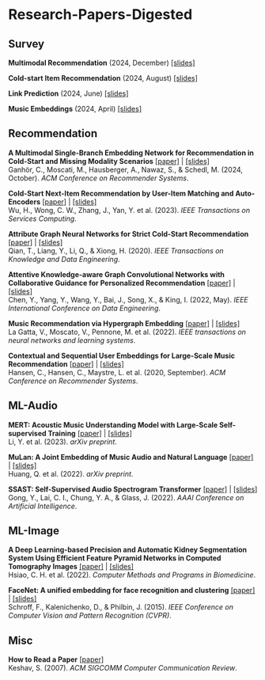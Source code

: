 # Research-Papers-Digested

## Survey

**Multimodal Recommendation** (2024, December) [[slides]](https://docs.google.com/presentation/d/17XvsDIhqdO8tEFqEJKicrwNF3xNL5-Ahd6cZEwxeqvE/edit?usp=drive_link)

**Cold-start Item Recommendation** (2024, August) [[slides]](https://docs.google.com/presentation/d/1I2vJVfNDZe9IiCpCtbtYcjtgaTdX6D2n9wPCYlPsAZI/edit?usp=sharing)

**Link Prediction** (2024, June) [[slides]](https://docs.google.com/presentation/d/1w36LrgNQAwyjFg3jdIsgFfueJIzUqZyxP-Brec1bLck/edit?usp=sharing)

**Music Embeddings** (2024, April) [[slides]](https://docs.google.com/presentation/d/1F6w79XO9mifr_iJklyuoWchiAoOYl-rjZ-f4-nnk-QU/edit?usp=sharing)

## Recommendation

**A Multimodal Single-Branch Embedding Network for Recommendation in Cold-Start and Missing Modality Scenarios** [[paper]](https://dl.acm.org/doi/pdf/10.1145/3640457.3688138) | [[slides]](https://docs.google.com/presentation/d/1EwEyxUzAZjc_JnCpIlr6ym3ummP4XknI1tJNmfLmDs4/edit?usp=drive_link)</br>
Ganhör, C., Moscati, M., Hausberger, A., Nawaz, S., & Schedl, M. (2024, October). *ACM Conference on Recommender Systems*.

**Cold-Start Next-Item Recommendation by User-Item Matching and Auto-Encoders** [[paper]](https://ieeexplore.ieee.org/stamp/stamp.jsp?tp=&arnumber=10018469) | [[slides]](https://docs.google.com/presentation/d/1k1muIvzHHqPTipWWCVA1nCtDcMwnN8fFv_KlereQKHE/edit?usp=drive_link)</br>
Wu, H., Wong, C. W., Zhang, J., Yan, Y. et al. (2023). *IEEE Transactions on Services Computing*.

**Attribute Graph Neural Networks for Strict Cold-Start Recommendation** [[paper]](https://ieeexplore.ieee.org/stamp/stamp.jsp?arnumber=9261110) | [[slides]](https://docs.google.com/presentation/d/1hOpvz7M9Ls5CxuYsk31ThEB56teHzzzHD55azhTAavY/edit?usp=drive_link)</br>
Qian, T., Liang, Y., Li, Q., & Xiong, H. (2020). *IEEE Transactions on Knowledge and Data Engineering*.

**Attentive Knowledge-aware Graph Convolutional Networks with Collaborative Guidance for Personalized Recommendation** [[paper]](https://ieeexplore.ieee.org/stamp/stamp.jsp?tp=&arnumber=9835464) | [[slides]](https://docs.google.com/presentation/d/1u5UuKzve98kDMMCzB0aW5BIrT7B476dc6Vt1FnY7pvg/edit?usp=sharing)</br>
Chen, Y., Yang, Y., Wang, Y., Bai, J., Song, X., & King, I. (2022, May). *IEEE International Conference on Data Engineering*.

**Music Recommendation via Hypergraph Embedding** [[paper]](https://ieeexplore.ieee.org/stamp/stamp.jsp?arnumber=9709542) | [[slides]](https://docs.google.com/presentation/d/1Y6uXp-pUHo4cBoc-YHrRIcqQ2njo1hfMx-aRdTLdFW0/edit?usp=sharing)</br>
La Gatta, V., Moscato, V., Pennone, M. et al. (2022). *IEEE transactions on neural networks and learning systems*.

**Contextual and Sequential User Embeddings for Large-Scale Music Recommendation** [[paper]](https://dl.acm.org/doi/pdf/10.1145/3383313.3412248) | [[slides]](https://docs.google.com/presentation/d/1CQIg2fUD9R8lm7oswIOCio0fCQLr87KXys2X0H2pXbY/edit?usp=sharing)</br>
Hansen, C., Hansen, C., Maystre, L. et al. (2020, September). *ACM Conference on Recommender Systems*.

## ML-Audio

**MERT: Acoustic Music Understanding Model with Large-Scale Self-supervised Training** [[paper]](https://arxiv.org/pdf/2306.00107) | [[slides]](https://docs.google.com/presentation/d/1redN7WMtGFh-m6iznx1ItJfQwKGBHLLmGdBj3W200_k/edit?usp=sharing)</br>
Li, Y. et al. (2023). *arXiv preprint*.

**MuLan: A Joint Embedding of Music Audio and Natural Language** [[paper]](https://arxiv.org/pdf/2208.12415) | [[slides]](https://docs.google.com/presentation/d/1mg5cO_05f5g-IsUgaeDMTFGx14t8YnlV7xquBUh7qw8/edit?usp=sharing)</br>
Huang, Q. et al. (2022). *arXiv preprint*.

**SSAST: Self-Supervised Audio Spectrogram Transformer** [[paper]](https://arxiv.org/pdf/2110.09784) | [[slides]](https://docs.google.com/presentation/d/1HE1jF5LWfoMSTZ11oefbxbTT6AC1OAmjcExq6QmQwfE/edit?usp=sharing)</br>
Gong, Y., Lai, C. I., Chung, Y. A., & Glass, J. (2022). *AAAI Conference on Artificial Intelligence*.

## ML-Image

**A Deep Learning-based Precision and Automatic Kidney Segmentation System Using Efficient Feature Pyramid Networks in Computed Tomography Images** [[paper]](https://www.sciencedirect.com/science/article/pii/S016926072200236X?via%3Dihub) | [[slides]](https://docs.google.com/presentation/d/1SN05FRVukjusUGkWOzyPdlcZGeQ9A94QWF9oBnUwZn4/edit?usp=sharing)</br>
Hsiao, C. H. et al. (2022). *Computer Methods and Programs in Biomedicine*.

**FaceNet: A unified embedding for face recognition and clustering** [[paper]](https://ieeexplore.ieee.org/document/7298682) | [[slides]](https://docs.google.com/presentation/d/1f4Gz9q1Pza_MFuLxOCsV1-d5RDgnuZAIi-tirknmoe4/edit?usp=sharing)</br>
Schroff, F., Kalenichenko, D., & Philbin, J. (2015). *IEEE Conference on Computer Vision and Pattern Recognition (CVPR)*.

## Misc
**How to Read a Paper** [[paper]](https://dl.acm.org/doi/pdf/10.1145/1273445.1273458)</br>
Keshav, S. (2007). *ACM SIGCOMM Computer Communication Review*.
